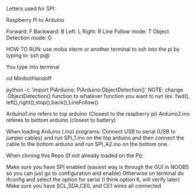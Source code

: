 
Letters used for SPI:

Raspberry Pi to Arduino

Forward:                F
Backward:               B
Left:                   L
Right:                  R
Line Follow mode:       T
Object Detection mode:  O


HOW TO RUN: 
use moba xterm or another terminal to ssh into the pi by typing in:
ssh pi@<insert the ip address here>
  
You type into terminal

cd MinibotHandoff 

python -c 'import PiArduino; PiArduino.ObjectDetection()'
NOTE: change .ObjectDetection() function to whatever function you want to run (ex. fwd(), left(),right(),stop(),back(),LineFollow() 

Arduino1.ino refers to top arduino (Closest to the raspberry pi) Arduino2.ino referes to bottom arduino (closest to battery)

When loading Arduino (.ino) programs: Connect USB to serial (USB to jumper cables) and run SPI_1.ino on the top arduino and then connect the cable to the bottom arduino and run SPI_A2.ino on the bottom one.

When cloning this Repo (If not already loaded on the Pi):

Make sure you have SPI enabled (easiest way is through the GUI in NOOBS so you can just go to configuration and enable) Otherwise on terminal do ifconfig and select the option for serial (I think option 6, will verify later)
Make sure you have SCL,SDA,CE0, and CE1 wires all connected
